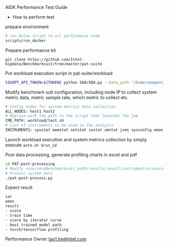 AIDK Performance Test Guide

* How to perform test

prepare environment

``` bash
# run below script to all performance node
scripts/run_docker
```

Prepare performance kit

`git clone https://github.com/Intel-bigdata/Benchmarksuit/tree/master/pat-suite`

Put workload execution script in pat-suite/workload
``` bash
SIGOPT_API_TOKEN=${TOKEN} python SDA/SDA.py --data_path "/home/vmagent/app/dataset/amazon_reviews" --model_name {name} --no_sigopt
```

Modify benchmark suit configuration, including node IP to collect system metric data, metric sample rate, which metric to collect etc.
``` bash
# Config nodes for system metrics data collection
ALL_NODES: host1 host2
# Replace with the path to the script that launches the job
CMD_PATH: workload/test.sh
# List of instruments to be used in the analysis
INSTRUMENTS: cpustat memstat netstat iostat vmstat jvms sysconfig emon
```
Launch workload execution and system metrics collection by simply execute `auto.sh $run_id`

Post data processing, generate profiling charts in excel and pdf
``` bash
cd PAT-post-processing
# Modify <source>$Benchmarksuit_path/results/result/instruments</source> in config.xml to your result dir
# Process system data
./pat-post-process.py
```

Expect result
``` bash
sar
emon
result
- score
- train time
- score by iterator curve
- best trained model path
- torch/tensorflow profiling
```

Performance Owner
tao1.he@intel.com
